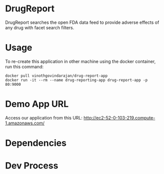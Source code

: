 # DrugReport
DrugReport searches the open FDA data feed to provide adverse effects of any drug with facet search filters.

# Usage
To re-create this application in other machine using the docker container, run this command:

```
docker pull vinothgovindarajan/drug-report-app
docker run -it --rm --name drug-reporting-app drug-report-app -p 80:9000
```

# Demo App URL
Access our application from this URL: http://ec2-52-0-103-219.compute-1.amazonaws.com/

# Dependencies

# Dev Process


